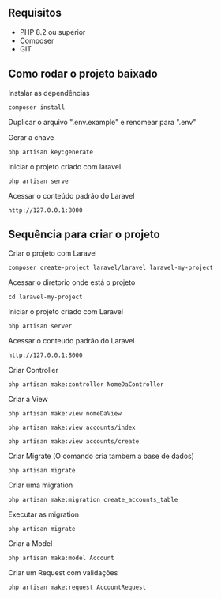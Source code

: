 ## Requisitos

* PHP 8.2 ou superior
* Composer
* GIT

## Como rodar o projeto baixado

Instalar as dependências

```
composer install
```

Duplicar o arquivo ".env.example" e renomear para ".env"

Gerar a chave

```
php artisan key:generate
```

Iniciar o projeto criado com laravel

```
php artisan serve
```

Acessar o conteúdo padrão do Laravel

```
http://127.0.0.1:8000
```

## Sequência para criar o projeto

Criar o projeto com Laravel

```
composer create-project laravel/laravel laravel-my-project
```

Acessar o diretorio onde está o projeto

```
cd laravel-my-project
```

Iniciar o projeto criado com Laravel

```
php artisan server
```

Acessar o conteudo padrão do Laravel

```
http://127.0.0.1:8000
```

Criar Controller

```
php artisan make:controller NomeDaController
```

Criar a View

```
php artisan make:view nomeDaView
```

```
php artisan make:view accounts/index
```

```
php artisan make:view accounts/create
```

Criar Migrate (O comando cria tambem a base de dados)

```
php artisan migrate
```

Criar uma migration

```
php artisan make:migration create_accounts_table
```

Executar as migration

```
php artisan migrate
```

Criar a Model

```
php artisan make:model Account
```

Criar um Request com validações

```
php artisan make:request AccountRequest
```

